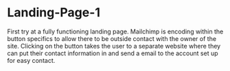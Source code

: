 # Landing-Page-1
First try at a fully functioning landing page. Mailchimp is encoding within the button specifics to allow there to be outside contact with the owner of the site. Clicking on the button takes the user to a separate website where they can put their contact information in and send a email to the account set up for easy contact. 
